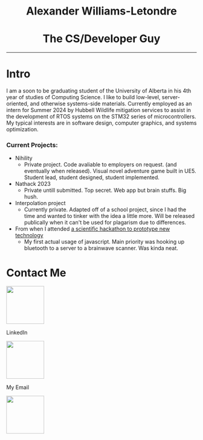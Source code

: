 # <div align="center">Alexander Williams-Letondre<div>
# <div align="center">The CS/Developer Guy</div>
<hr>

# Intro
I am a soon to be graduating student of the University of Alberta in his 4th year of studies of Computing Science. I like to build low-level, server-oriented, and otherwise systems-side materials. Currently employed as an intern for Summer 2024 by Hubbell Wildlife mitigation services to assist in the development of RTOS systems on the STM32 series of microcontrollers. My typical interests are in software design, computer graphics, and systems optimization.

### Current Projects:
* Nihility
  - Private project. Code avaliable to employers on request. (and eventually when released). Visual novel adventure game built in UE5. Student lead, student designed, student implemented.
* Nathack 2023
  - Private untill submitted. Top secret. Web app but brain stuffs. Big hush.
* Interpolation project
  - Currently private. Adapted off of a school project, since I had the time and wanted to tinker with the idea a little more. Will be released publically when it can't be used for plagarism due to differences.
* From when I attended [a scientific hackathon to prototype new technology](https://github.com/Physlex/OctoSporkNatHack2022)
  - My first actual usage of javascript. Main priority was hooking up bluetooth to a server to a brainwave scanner. Was kinda neat.

<footer align="left">

# Contact Me

<a href="https://www.linkedin.com/in/alexander-williams-letondre-36a59020b/" target="_blank">
  <img src="https://user-images.githubusercontent.com/80188240/164322657-29d40f74-043d-4200-a9c1-f9900f3870e4.svg" style="width:100px;height100px;">
</a>

LinkedIn

<a href="mailto:al.willet02@gmail.com" target="_blank">
  <img src="https://user-images.githubusercontent.com/80188240/164323266-d0f65c75-59d1-4c7d-bb7c-a437f2b06805.svg" style="width:100px;height100px;">
</a>

My Email

<a href="mailto:a.williamsletondre@uleth.ca" target="_blank">
  <img src="https://user-images.githubusercontent.com/80188240/164323266-d0f65c75-59d1-4c7d-bb7c-a437f2b06805.svg" style="width:100px;height100px;">
</a>

</footer>
